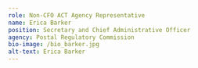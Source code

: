 ```yaml
---
role: Non-CFO ACT Agency Representative
name: Erica Barker
position: Secretary and Chief Administrative Officer
agency: Postal Regulatory Commission
bio-image: /bio_barker.jpg
alt-text: Erica Barker
---
```


